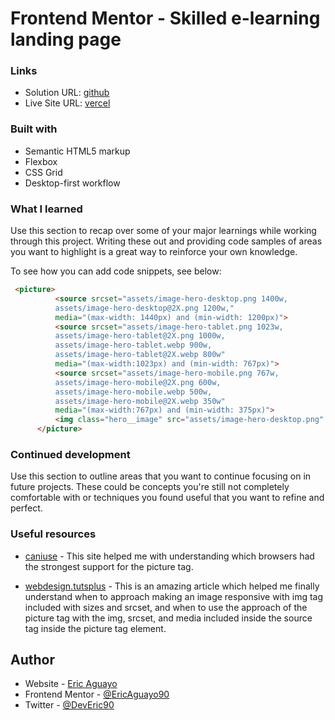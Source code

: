 # Frontend Mentor - Skilled e-learning landing page 

### Links

- Solution URL: [github]()
- Live Site URL: [vercel](https://skilled-elearning-landing-page-3.vercel.app/)

### Built with

- Semantic HTML5 markup
- Flexbox
- CSS Grid
- Desktop-first workflow


### What I learned

Use this section to recap over some of your major learnings while working through this project. Writing these out and providing code samples of areas you want to highlight is a great way to reinforce your own knowledge.

To see how you can add code snippets, see below:

```html
 <picture>
          <source srcset="assets/image-hero-desktop.png 1400w,
          assets/image-hero-desktop@2X.png 1200w," 
          media="(max-width: 1440px) and (min-width: 1200px)">
          <source srcset="assets/image-hero-tablet.png 1023w,
          assets/image-hero-tablet@2X.png 1000w, 
          assets/image-hero-tablet.webp 900w, 
          assets/image-hero-tablet@2X.webp 800w" 
          media="(max-width:1023px) and (min-width: 767px)">
          <source srcset="assets/image-hero-mobile.png 767w, 
          assets/image-hero-mobile@2X.png 600w, 
          assets/image-hero-mobile.webp 500w, 
          assets/image-hero-mobile@2X.webp 350w" 
          media="(max-width:767px) and (min-width: 375px)">
          <img class="hero__image" src="assets/image-hero-desktop.png" alt="hero__desktop">
      </picture>
```

### Continued development

Use this section to outline areas that you want to continue focusing on in future projects. These could be concepts you're still not completely comfortable with or techniques you found useful that you want to refine and perfect.



### Useful resources

- [caniuse](https://caniuse.com/) - This site helped me with understanding which browsers had the strongest support for the picture tag.

- [webdesign.tutsplus](https://webdesign.tutsplus.com/tutorials/quick-tip-how-to-use-html5-picture-for-responsive-images--cms-21015) - This is an amazing article which helped me finally understand when to approach making an image responsive with img tag included with sizes and srcset, and when to use the approach of the picture tag with the img, srcset, and media included inside the source tag inside the picture tag element.


## Author

- Website - [Eric Aguayo]()
- Frontend Mentor - [@EricAguayo90](https://www.frontendmentor.io/profile/EricAguayo90e)
- Twitter - [@DevEric90](https://www.twitter.com/DevEric90)
